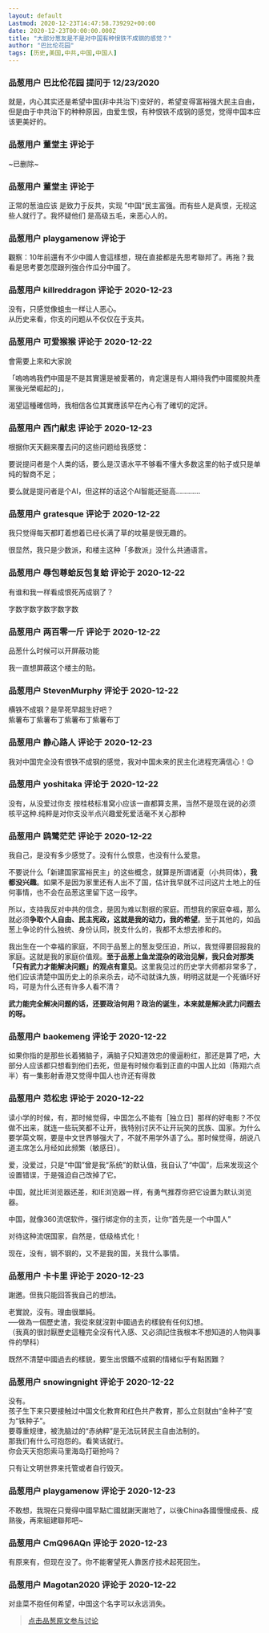 ```yaml
---
layout: default
Lastmod: 2020-12-23T14:47:58.739292+00:00
date: 2020-12-23T00:00:00.000Z
title: "大部分葱友是不是对中国有种恨铁不成钢的感觉？"
author: "巴比伦花园"
tags: [历史,美国,中共,中国,中国人]
---
```



### 品葱用户 **巴比伦花园** 提问于 12/23/2020
    
就是，内心其实还是希望中国(非中共治下)变好的，希望变得富裕强大民主自由，但是由于中共治下的种种原因，由爱生恨，有种恨铁不成钢的感觉，觉得中国本应该更美好的。
    
                

### 品葱用户 **董堂主** 评论于 
        
~已删除~
        
                

### 品葱用户 **董堂主** 评论于 
        
正常的葱油应该 是致力于反共，实现 ”中国“民主富强。而有些人是真恨，无视这些人就行了。我怀疑他们 是高级五毛，来恶心人的。
        
                

### 品葱用户 **playgamenow** 评论于 
        
觀察：10年前還有不少中國人會這樣想，現在直接都是先思考聯邦了。再拖？我看是思考要怎麼跟列強合作瓜分中國了。
        
                

### 品葱用户 **killreddragon** 评论于 2020-12-23
        
没有，只感觉像蛆虫一样让人恶心。  
从历史来看，你支的问题从不仅仅在于支共。
        
                

### 品葱用户 **可爱猴猴** 评论于 2020-12-22
        
會需要上來和大家說  
  
「嗚嗚嗚我們中國是不是其實還是被愛著的，肯定還是有人期待我們中國擺脫共產黨後光榮崛起的」，  
  
渴望這種確信時，我相信各位其實應該早在內心有了確切的定評。
        
                

### 品葱用户 **西门献忠** 评论于 2020-12-23
        
根据你天天翻来覆去问的这些问题给我感觉：  
  
要说提问者是个人类的话，要么是汉语水平不够看不懂大多数这里的帖子或只是单纯的智商不足；  
  
要么就是提问者是个AI，但这样的话这个AI智能还挺高…………
        
                

### 品葱用户 **gratesque** 评论于 2020-12-22
        
我只觉得每天都盯着想着已经长满了草的坟墓是很无趣的。  
  
很显然，我只是少数派，和楼主这种「多数派」没什么共通语言。
        
                

### 品葱用户 **辱包尊蛤反包复蛤** 评论于 2020-12-22
        
有谁和我一样看成恨死芮成钢了？  
  
字数字数字数字数字数
        
                

### 品葱用户 **两百零一斤** 评论于 2020-12-22
        
品葱什么时候可以开屏蔽功能  
  
我一直想屏蔽这个楼主的贴。
        
                

### 品葱用户 **StevenMurphy** 评论于 2020-12-22
        
横铁不成钢？是早死早超生好吧？  
紫薯布丁紫薯布丁紫薯布丁紫薯布丁
        
                

### 品葱用户 **静心路人** 评论于 2020-12-23
        
我对中国完全没有恨铁不成钢的感觉，我对中国未来的民主化进程充满信心！😌
        
                

### 品葱用户 **yoshitaka** 评论于 2020-12-22
        
没有，从没爱过你支 按桂枝标准窝小应该一直都算支黑，当然不是现在说的必须核平这种.纯粹是对你支没半点兴趣爱死爱活毫不关心那种
        
                

### 品葱用户 **鸥鹭茫茫** 评论于 2020-12-22
        
我自己，是没有多少感觉了。没有什么恨意，也没有什么爱意。  
  
不要说什么「新建国家富裕民主」的这些概念，就算是所谓诸夏（小共同体），**我都没兴趣**。如果不是因为家里还有人出不了国，估计我早就不过问这片土地上的任何事情，也不会在品葱这里留下这一段字。  
  
所以，支持我反对中共的信念，是因为难以割据的家庭。而想我的家庭幸福，那么就必须**争取个人自由、民主宪政，这就是我的动力，我的希望**。至于其他的，如品葱上争论的什么独统、身份认同，脱支什么的，我都不太想去掺和的。  
  
我出生在一个幸福的家庭，不同于品葱上的葱友受压迫，所以，我觉得要回报我的家庭。这就是我的家庭价值观。**至于品葱上鱼龙混杂的政治见解，我只会对那类「只有武力才能解决问题」的观点有意见**。这里我见过的历史学大师都非常多了，他们应该清楚中国历史上的杀来杀去，动不动就诛九族，明明这就是一个死循环好吗，可是为什么还有许多人看不清？  
  
**武力能完全解决问题的话，还要政治何用？政治的诞生，本来就是解决武力问题去的呀。**
        
                

### 品葱用户 **baokemeng** 评论于 2020-12-22
        
如果你指的是那些长着猪脑子，满脑子只知道效忠的傻逼粉红，那还是算了吧，大部分人应该都只想看到他们去死，但是有时候你看到正直的中国人比如（陈翔六点半）有一集影射香港又觉得中国人也许还有得救
        
                

### 品葱用户 **范松忠** 评论于 2020-12-22
        
读小学的时候，有，那时候觉得，中国怎么不能有［独立日］那样的好电影？不仅做不出来，就连一些玩笑都不让开，我特别讨厌不让开玩笑的民族、国家。为什么要学英文啊，要是中文世界够强大了，不就不用学外语了么。那时候觉得，胡说八道主席怎么月经如此频繁（敏感日）。  
  
爱，没爱过，只是“中国”曾是我“系统”的默认值，我自认了“中国”，后来发现这个设置错误，于是强迫自己改掉了它。  
  
中国，就比IE浏览器还差，和IE浏览器一样，有勇气推荐你把它设置为默认浏览器。  
  
中国，就像360流氓软件，强行绑定你的主页，让你“首先是一个中国人”  
  
对待这种流氓国家，自然是，低级格式化！  
  
现在，没有，钢不钢的，又不是我的国，关我什么事情。
        
                

### 品葱用户 **卡卡里** 评论于 2020-12-23
        
謝邀。但我只能回答我自己的想法。  
  
老實說，沒有。理由很單純。  
──做為一個歷史渣，我從來就沒對中國過去的樣貌有任何幻想。  
（我真的很討厭歷史這種完全沒有代入感、又必須記住我根本不想知道的人物與事件的學科）  
  
既然不清楚中國過去的樣貌，要生出恨鐵不成鋼的情緒似乎有點困難？
        
                

### 品葱用户 **snowingnight** 评论于 2020-12-22
        
没有。  
孩子生下来只要接触过中国文化教育和红色共产教育，那么立刻就由“金种子”变为“铁种子”。  
要尊重规律，被洗脑过的“赤纳粹”是无法玩转民主自由法制的。  
那我们有什么可抱怨的。看笑话就行。  
你会天天抱怨索马里海岛打砸抢吗？  
  
只有让文明世界来托管或者自行毁灭。
        
                

### 品葱用户 **playgamenow** 评论于 2020-12-23
        
不敢想，我現在只覺得中國早點亡國就謝天謝地了，以後China各國慢慢成長、成熟後，再來組建聯邦吧~
        
                

### 品葱用户 **CmQ96AQn** 评论于 2020-12-23
        
有原来有，但现在没了。你不能奢望死人靠医疗技术起死回生。
        
                

### 品葱用户 **Magotan2020** 评论于 2020-12-22
        
对韭菜不抱任何希望，中国这个名字可以永远消失。
        
                





> [点击品葱原文参与讨论](https://pincong.rocks/question/34854)

